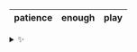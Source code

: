 | patience | enough | play |
| :------: | :----: | :--: |

<details>
  <summary>✨</summary>
  These words are chosen at random each day. New words will appear here tomorrow morning.
</details>